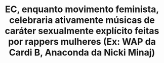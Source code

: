 ---
title: "EC, enquanto movimento feminista, celebraria ativamente músicas de caráter sexualmente explícito feitas por rappers mulheres (Ex: WAP da Cardi B, Anaconda da Nicki Minaj)"
infoslide: ""
round: "Round 2"
weight: 2
videos: []
tags: []
layout: "motion"
categories: ["motions"]
---